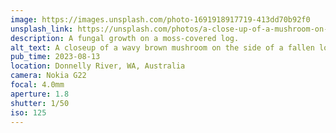 ```yaml
---
image: https://images.unsplash.com/photo-1691918917719-413dd70b92f0
unsplash_link: https://unsplash.com/photos/a-close-up-of-a-mushroom-on-a-tree-Eh9i06Gzfdo
description: A fungal growth on a moss-covered log.
alt_text: A closeup of a wavy brown mushroom on the side of a fallen log. The log is covered in brown and green moss, and the photo is very vibrant and saturated.
pub_time: 2023-08-13
location: Donnelly River, WA, Australia
camera: Nokia G22
focal: 4.0mm
aperture: 1.8
shutter: 1/50
iso: 125
---
```

